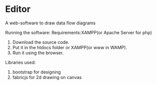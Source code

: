 Editor
======

A web-software to draw data flow diagrams

Running the software: 
Requirements:XAMPP(or Apache Server for php)
1. Download the source code.
2. Put it in the htdocs folder or XAMPP(or www in WAMP).
3. Run it using the browser.

Libraries used:
1. bootstrap for designing
2. fabricjs for 2d drawing on canvas
